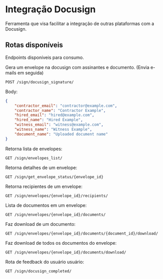 # Integração Docusign

Ferramenta que visa facilitar a integração de outras plataformas com a Docusign.

## Rotas disponíveis

Endpoints disponíveis para consumo.

Gera um envelope na docusign com assinantes e documento. (Envia e-mails em seguida)
```
POST /sign/docusign_signature/
```
Body:
```json
{
    "contractor_email": "contractor@example.com",
    "contractor_name": "Contractor Example",
    "hired_email": "hired@example.com",
    "hired_name": "Hired Example",
    "witness_email": "witness@example.com",
    "witness_name": "Witness Example",
    "document_name": "Uploaded document name"
}
```

Retorna lista de envelopes:
```
GET /sign/envelopes_list/
```

Retorna detalhes de um envelope:
```
GET /sign/get_envelope_status/{envelope_id}
```

Retorna recipientes de um envelope:
```
GET /sign/envelopes/{envelope_id}/recipients/
```

Lista de documentos em um envelope:
```
GET /sign/envelopes/{envelope_id}/documents/
```

Faz download de um documento:
```
GET /sign/envelopes/{envelope_id}/documents/{document_id}/download/
```

Faz download de todos os documentos do envelope:
```
GET /sign/envelopes/{envelope_id}/documents/download/
```

Rota de feedback do usuário usuário:
```
GET /sign/docusign_completed/
```
